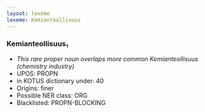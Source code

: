 ```yaml
---
layout: lexeme
lexeme: Kemianteollisuus
---
```


###  Kemianteollisuus₁

* _This rare proper noun overlaps more common *Kemianteollisuus* (chemistry industry)_
* UPOS:  PROPN
* in KOTUS dictionary under:  40
* Origins: finer 
* Possible NER class:  ORG
* Blacklisted:  PROPN-BLOCKING

